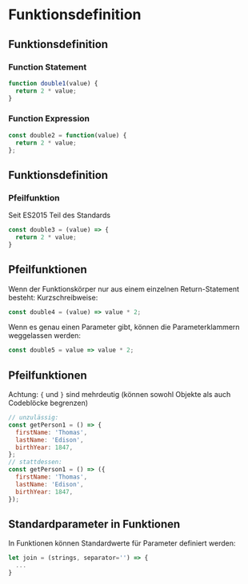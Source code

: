 # Funktionsdefinition

## Funktionsdefinition

### Function Statement

<!-- prettier-ignore -->
```js
function double1(value) {
  return 2 * value;
}
```

### Function Expression

```js
const double2 = function(value) {
  return 2 * value;
};
```

## Funktionsdefinition

### Pfeilfunktion

Seit ES2015 Teil des Standards

<!-- prettier-ignore -->
```js
const double3 = (value) => {
  return 2 * value;
}
```

## Pfeilfunktionen

Wenn der Funktionskörper nur aus einem einzelnen Return-Statement besteht: Kurzschreibweise:

<!-- prettier-ignore -->
```js
const double4 = (value) => value * 2;
```

Wenn es genau einen Parameter gibt, können die Parameterklammern weggelassen werden:

```js
const double5 = value => value * 2;
```

## Pfeilfunktionen

Achtung: `{` und `}` sind mehrdeutig (können sowohl Objekte als auch Codeblöcke begrenzen)

```js
// unzulässig:
const getPerson1 = () => {
  firstName: 'Thomas',
  lastName: 'Edison',
  birthYear: 1847,
};
// stattdessen:
const getPerson1 = () => ({
  firstName: 'Thomas',
  lastName: 'Edison',
  birthYear: 1847,
});
```

## Standardparameter in Funktionen

In Funktionen können Standardwerte für Parameter definiert werden:

```js
let join = (strings, separator='') => {
  ...
}
```
